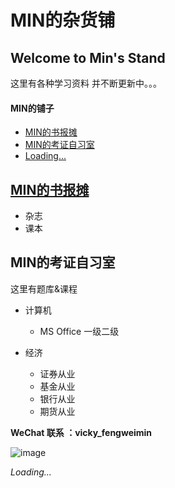 # MIN的杂货铺

## Welcome to Min's Stand

这里有各种学习资料
并不断更新中。。。

#### MIN的铺子
- [MIN的书报摊](#MIN的书报摊)
- [MIN的考证自习室](#MIN的考证自习室)
- [Loading...](#Loading...)



## [MIN的书报摊](https://github.com/FUFUy/MIN-s-stand/blob/master/README.md)
- 杂志
- 课本

## MIN的考证自习室

这里有题库&课程
- 计算机
  - MS Office 一级二级
 
- 经济
  - 证券从业
  - 基金从业
  - 银行从业
  - 期货从业

**WeChat 联系 ：vicky_fengweimin**

![image](https://github.com/Min-minn/MIN-s/blob/master/Wechat.jpg)

_Loading..._


